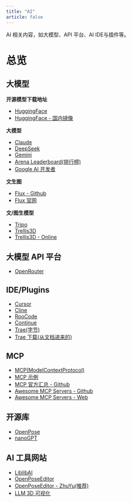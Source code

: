 ```yaml
---
title: "AI"
article: false
---
```


AI 相关内容，如大模型、API 平台、AI IDE与插件等。

<!-- more -->

# 总览

## 大模型

**开源模型下载地址**

* [HuggingFace](https://huggingface.co/)
* [HuggingFace - 国内镜像](https://hf-mirror.com/)

**大模型**

* [Claude](https://www.anthropic.com/)
* [DeepSeek](https://www.deepseek.com/)
* [Gemini](https://gemini.google.com/)
* [Arena Leaderboard(排行榜)](https://web.lmarena.ai/leaderboard)
* [Google AI 开发者](https://ai.google.dev/)

**文生图**

* [Flux - Github](https://github.com/black-forest-labs/flux)
* [Flux 官网](https://blackforestlabs.ai/)

**文/图生模型**

* [Tripo](https://www.tripo3d.ai/)
* [Trellis3D](https://trellis3d.github.io/)
* [Trellis3D - Online](https://huggingface.co/spaces/JeffreyXiang/TRELLIS)

## 大模型 API 平台

* [OpenRouter](https://openrouter.ai/)

## IDE/Plugins

* [Cursor](https://www.cursor.com/)
* [Cline](https://app.cline.bot/)
* [RooCode](https://roocode.com/)
* [Continue](https://www.continue.dev/)
* [Trae(字节)](https://traeide.com/)
* [Trae 下载(从文档进来的)](https://www.trae.ai/)

## MCP

* [MCP(ModelContextProtocol)](https://modelcontextprotocol.io/introduction)
* [MCP 示例](https://modelcontextprotocol.io/examples)
* [MCP 官方汇总 - Github](https://github.com/modelcontextprotocol/servers)
* [Awesome MCP Servers - Github](https://github.com/punkpeye/awesome-mcp-servers)
* [Awesome MCP Servers - Web](https://mcpservers.org/ "A collection of servers for the Model Context Protocol.")

## 开源库

* [OpenPose](https://github.com/CMU-Perceptual-Computing-Lab/openpose)
* [nanoGPT](https://github.com/karpathy/nanoGPT "The simplest, fastest repository for training/finetuning medium-sized GPTs.")

## AI 工具网站

* [LiblibAI](https://www.liblib.art/)
* [OpenPoseEditor](https://openposeai.com/)
* [OpenPoseEditor - ZhuYu(推荐)](https://zhuyu1997.github.io/open-pose-editor/?lng=zh)
* [LLM 3D 可视化](https://bbycroft.net/llm)